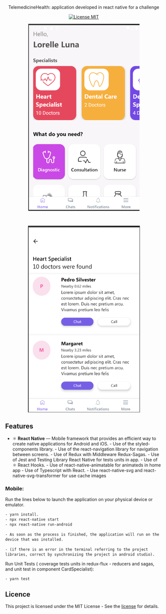 <p align="center"> TelemedicineHealth: ​​application developed in react native for a challenge

<p align="center">
  <a href="https://opensource.org/licenses/MIT">
    <img src="https://img.shields.io/badge/License-MIT-blue.svg" alt="License MIT">
  </a>
</p>

<p align="center">
  <a href="https://opensource.org/licenses/MIT">
    <img src="assets/apresentation/home.png" alt="License MIT">
  </a>
</p>

<br>

<p align="center">
  <a href="https://opensource.org/licenses/MIT">
    <img src="assets/apresentation/list.png" alt="License MIT">
  </a>
</p>

## Features

- ⚛️ **React Native** —  Mobile framework that provides an efficient way to create native applications for Android and iOS.
       - Use of the styled-components library.
       - Use of the react-navigation library for navigation between screens.
       - Use of Redux with Middleware Redux-Sagas.
       - Use of Jest and Testing Library React Native for tests units in app.
       - Use of ⚛️ React Hooks.
       - Use of react-native-animatable for animateds in home app
       - Use of Typescript with React.
       - Use react-native-svg and react-native-svg-transformer for use cache images


### Mobile:

Run the lines below to launch the application on your physical device or emulator.

    - yarn install.
    - npx react-native start
    - npx react-native run-android

    - As soon as the process is finished, the application will run on the device that was installed.

    - (if there is an error in the terminal referring to the project libraries, correct by synchronizing the project in android studio).

Run Unit Tests ( coverage tests units in redux-flux - reducers and sagas, and unit test in component CardSpecialist):

    - yarn test

## Licence

This project is licensed under the MIT License - See the [license](https://opensource.org/licenses/MIT) for details.
